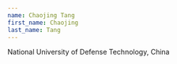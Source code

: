 ```yaml
---
name: Chaojing Tang
first_name: Chaojing
last_name: Tang
---
```


National University of Defense Technology, China
